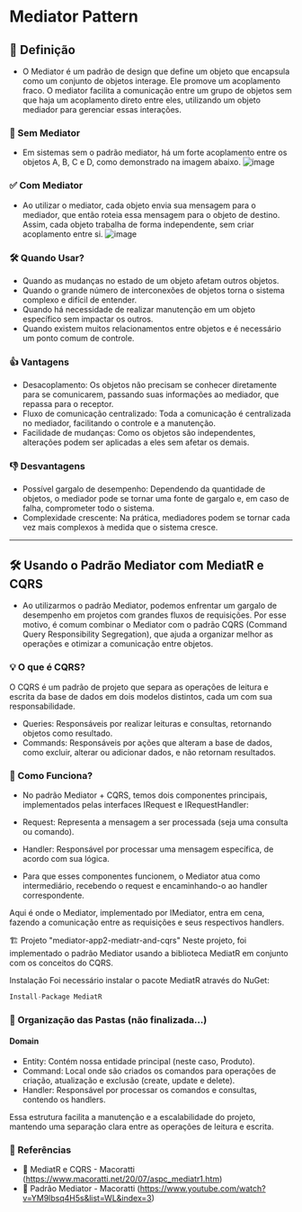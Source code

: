 # Mediator Pattern

## 📖 Definição
- O Mediator é um padrão de design que define um objeto que encapsula como um conjunto de objetos interage. Ele promove um acoplamento fraco. O mediator facilita a comunicação entre um grupo de objetos sem que haja um acoplamento direto entre eles, utilizando um objeto mediador para gerenciar essas interações.

### 🚫 Sem Mediator
- Em sistemas sem o padrão mediator, há um forte acoplamento entre os objetos A, B, C e D, como demonstrado na imagem abaixo.
![image](https://github.com/user-attachments/assets/931107f6-0ffb-4068-b14b-d101fd952c0f)


### ✅ Com Mediator
- Ao utilizar o mediator, cada objeto envia sua mensagem para o mediador, que então roteia essa mensagem para o objeto de destino. Assim, cada objeto trabalha de forma independente, sem criar acoplamento entre si.
![image](https://github.com/user-attachments/assets/40ede270-571d-4b30-a1eb-c2262982f1d9)

### 🛠️ Quando Usar?
- Quando as mudanças no estado de um objeto afetam outros objetos.
- Quando o grande número de interconexões de objetos torna o sistema complexo e difícil de entender.
- Quando há necessidade de realizar manutenção em um objeto específico sem impactar os outros.
- Quando existem muitos relacionamentos entre objetos e é necessário um ponto comum de controle.

### 👍 Vantagens
- Desacoplamento: Os objetos não precisam se conhecer diretamente para se comunicarem, passando suas informações ao mediador, que repassa para o receptor.
- Fluxo de comunicação centralizado: Toda a comunicação é centralizada no mediador, facilitando o controle e a manutenção.
- Facilidade de mudanças: Como os objetos são independentes, alterações podem ser aplicadas a eles sem afetar os demais.

### 👎 Desvantagens
- Possível gargalo de desempenho: Dependendo da quantidade de objetos, o mediador pode se tornar uma fonte de gargalo e, em caso de falha, comprometer todo o sistema.
- Complexidade crescente: Na prática, mediadores podem se tornar cada vez mais complexos à medida que o sistema cresce.
--------
## 🛠️ Usando o Padrão Mediator com MediatR e CQRS
- Ao utilizarmos o padrão Mediator, podemos enfrentar um gargalo de desempenho em projetos com grandes fluxos de requisições. Por esse motivo, é comum combinar o Mediator com o padrão CQRS (Command Query Responsibility Segregation), que ajuda a organizar melhor as operações e otimizar a comunicação entre objetos.

### 💡 O que é CQRS?
O CQRS é um padrão de projeto que separa as operações de leitura e escrita da base de dados em dois modelos distintos, cada um com sua responsabilidade.

- Queries: Responsáveis por realizar leituras e consultas, retornando objetos como resultado.
- Commands: Responsáveis por ações que alteram a base de dados, como excluir, alterar ou adicionar dados, e não retornam resultados.

### 🔧 Como Funciona?
- No padrão Mediator + CQRS, temos dois componentes principais, implementados pelas interfaces IRequest e IRequestHandler<TRequest>:

- Request: Representa a mensagem a ser processada (seja uma consulta ou comando).
- Handler: Responsável por processar uma mensagem específica, de acordo com sua lógica.

- Para que esses componentes funcionem, o Mediator atua como intermediário, recebendo o request e encaminhando-o ao handler correspondente.

Aqui é onde o Mediator, implementado por IMediator, entra em cena, fazendo a comunicação entre as requisições e seus respectivos handlers.

🏗️ Projeto "mediator-app2-mediatr-and-cqrs"
Neste projeto, foi implementado o padrão Mediator usando a biblioteca MediatR em conjunto com os conceitos do CQRS.

Instalação
Foi necessário instalar o pacote MediatR através do NuGet:

```` csharp
Install-Package MediatR
````

### 📂 Organização das Pastas (não finalizada...)
#### Domain
- Entity: Contém nossa entidade principal (neste caso, Produto).
- Command: Local onde são criados os comandos para operações de criação, atualização e exclusão (create, update e delete).
- Handler: Responsável por processar os comandos e consultas, contendo os handlers.

Essa estrutura facilita a manutenção e a escalabilidade do projeto, mantendo uma separação clara entre as operações de leitura e escrita.

### 🔗 Referências
- 📄 MediatR e CQRS - Macoratti (https://www.macoratti.net/20/07/aspc_mediatr1.htm)
- 🎥 Padrão Mediator - Macoratti (https://www.youtube.com/watch?v=YM9lbsq4H5s&list=WL&index=3)

